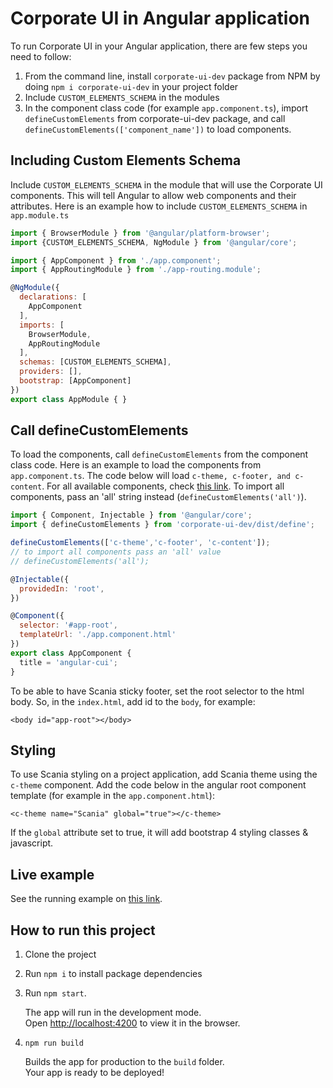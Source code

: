 # Corporate UI in Angular application

To run Corporate UI in your Angular application, there are few steps you need to follow:
1. From the command line, install `corporate-ui-dev` package from NPM by doing `npm i corporate-ui-dev` in your project folder
2. Include `CUSTOM_ELEMENTS_SCHEMA` in the modules
3. In the component class code (for example `app.component.ts`), import `defineCustomElements` from corporate-ui-dev package, and call `defineCustomElements(['component_name'])` to load components.


## Including Custom Elements Schema

Include `CUSTOM_ELEMENTS_SCHEMA` in the module that will use the Corporate UI components. This will tell Angular to allow web components and their attributes. Here is an example how to include `CUSTOM_ELEMENTS_SCHEMA` in `app.module.ts`

```js
import { BrowserModule } from '@angular/platform-browser';
import {CUSTOM_ELEMENTS_SCHEMA, NgModule } from '@angular/core';

import { AppComponent } from './app.component';
import { AppRoutingModule } from './app-routing.module';

@NgModule({
  declarations: [
    AppComponent
  ],
  imports: [
    BrowserModule,
    AppRoutingModule
  ],
  schemas: [CUSTOM_ELEMENTS_SCHEMA],
  providers: [],
  bootstrap: [AppComponent]
})
export class AppModule { }

```


## Call defineCustomElements

To load the components, call `defineCustomElements` from the component class code. Here is an example to load the components from `app.component.ts`. The code below will load `c-theme, c-footer, and c-content`. For all available components, check [this link](https://static.scania.com/build/global/4.0.0-alpha.1/www/index.html). To import all components, pass an 'all' string instead (`defineCustomElements('all')`).

```js
import { Component, Injectable } from '@angular/core';
import { defineCustomElements } from 'corporate-ui-dev/dist/define';

defineCustomElements(['c-theme','c-footer', 'c-content']);
// to import all components pass an 'all' value
// defineCustomElements('all');

@Injectable({
  providedIn: 'root',
})

@Component({
  selector: '#app-root',
  templateUrl: './app.component.html'
})
export class AppComponent {
  title = 'angular-cui';
}

```

To be able to have Scania sticky footer, set the root selector to the html body. So, in the `index.html`, add id to the `body`, for example:
```
<body id="app-root"></body>
```


## Styling

To use Scania styling on a project application, add Scania theme using the `c-theme` component. Add the code below in the angular root component template (for example in the `app.component.html`):

`<c-theme name="Scania" global="true"></c-theme>`

If the `global` attribute set to true, it will add bootstrap 4 styling classes & javascript.


## Live example

See the running example on [this link](https://scania.github.io/corporate-ui-angular/).


## How to run this project

1. Clone the project
2. Run `npm i` to install package dependencies
3. Run `npm start`. 

   The app will run in the development mode.<br>
   Open [http://localhost:4200](http://localhost:4200) to view it in the browser.

4. `npm run build`

   Builds the app for production to the `build` folder.<br>
   Your app is ready to be deployed!


